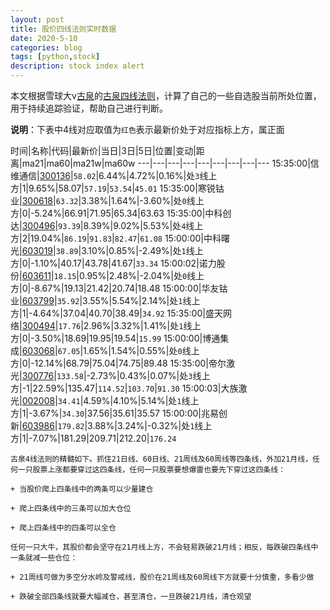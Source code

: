 ```yaml
---
layout: post
title: 股价四线法则实时数据
date: 2020-5-10
categories: blog
tags: [python,stock]
description: stock index alert
---
```



本文根据雪球大v[古泉](https://xueqiu.com/u/7148646888)的[古泉四线法则](https://xueqiu.com/7148646888/130498192)，计算了自己的一些自选股当前所处位置，用于持续追踪验证，帮助自己进行判断。

**说明**：下表中4线对应取值为`红色`表示最新价处于对应指标上方，属正面

时间|名称|代码|最新价|当日|3日|5日|位置|变动|距离|ma21|ma60|ma21w|ma60w
---|---|---|---|---|---|---|---|---
15:35:00|信维通信|[300136](https://xueqiu.com/S/SZ300136)|`58.02`|6.44%|4.72%|0.16%|处`3`线上方|1|9.65%|58.07|`57.19`|`53.54`|`45.01`
15:35:00|寒锐钴业|[300618](https://xueqiu.com/S/SZ300618)|`63.32`|3.38%|1.64%|-3.60%|处`0`线上方|0|-5.24%|66.91|71.95|65.34|63.63
15:35:00|中科创达|[300496](https://xueqiu.com/S/SZ300496)|`93.39`|8.39%|9.02%|5.53%|处`4`线上方|2|19.04%|`86.19`|`91.83`|`82.47`|`61.08`
15:00:00|中科曙光|[603019](https://xueqiu.com/S/SH603019)|`38.89`|3.10%|0.85%|-2.49%|处`1`线上方|0|-1.10%|40.17|43.78|41.67|`33.34`
15:00:02|诺力股份|[603611](https://xueqiu.com/S/SH603611)|`18.15`|0.95%|2.48%|-2.04%|处`0`线上方|0|-8.67%|19.13|21.42|20.74|18.48
15:00:00|华友钴业|[603799](https://xueqiu.com/S/SH603799)|`35.92`|3.55%|5.54%|2.14%|处`1`线上方|1|-4.64%|37.04|40.70|38.49|`34.92`
15:35:00|盛天网络|[300494](https://xueqiu.com/S/SZ300494)|`17.76`|2.96%|3.32%|1.41%|处`1`线上方|0|-3.50%|18.69|19.95|19.54|`15.99`
15:00:00|博通集成|[603068](https://xueqiu.com/S/SH603068)|`67.05`|1.65%|1.54%|0.55%|处`0`线上方|0|-12.14%|68.79|75.04|74.75|89.48
15:35:00|帝尔激光|[300776](https://xueqiu.com/S/SZ300776)|`133.58`|-2.73%|0.43%|0.07%|处`3`线上方|-1|22.59%|135.47|`114.52`|`103.70`|`91.30`
15:00:03|大族激光|[002008](https://xueqiu.com/S/SZ002008)|`34.41`|4.59%|4.10%|5.14%|处`1`线上方|1|-3.67%|`34.30`|37.56|35.61|35.57
15:00:00|兆易创新|[603986](https://xueqiu.com/S/SH603986)|`179.82`|3.88%|3.24%|-0.32%|处`1`线上方|1|-7.07%|181.29|209.71|212.20|`176.24`

```
古泉4线法则的精髓如下。抓住21日线、60日线、21周线及60周线等四条线，外加21月线，任何一只股票上涨都要穿过这四条线，任何一只股票要想爆雷也要先下穿过这四条线：

+ 当股价爬上四条线中的两条可以少量建仓

+ 爬上四条线中的三条可以加大仓位

+ 爬上四条线中的四条可以全仓

任何一只大牛，其股价都会坚守在21月线上方，不会轻易跌破21月线；相反，每跌破四条线中一条就减一些仓位：

+ 21周线可做为多空分水岭及警戒线，股价在21周线及60周线下方就要十分慎重，多看少做

+ 跌破全部四条线就要大幅减仓，甚至清仓，一旦跌破21月线，清仓观望
```